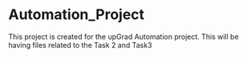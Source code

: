 # Automation_Project
This project is created for the upGrad Automation project.
This will be having files related to the Task 2 and Task3

